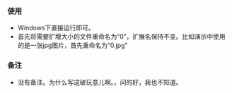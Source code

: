 ### 使用

 - Windows下直接运行即可。
 - 首先将需要扩增大小的文件重命名为“0”，扩展名保持不变。比如演示中使用的是一张jpg图片，首先重命名为“0.jpg”

### 备注

- 没有备注。为什么写这破玩意儿啊。。问的好，我也不知道。

